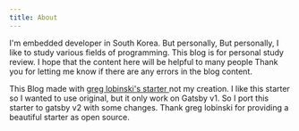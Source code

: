 ```yaml
---
title: About
---
```


I'm embedded developer in South Korea. But personally, But personally, I like to study various fields of programming. This blog is for personal study review. I hope that the content here will be helpful to many people Thank you for letting me know if there are any errors in the blog content.

This Blog made with <a href="https://github.com/greglobinski/gatsby-starter-personal-blog">
greg lobinski's starter </a> not my creation. I like this starter so I wanted to use original, but it only work on Gatsby v1. So I port this starter to gatsby v2 with some changes. Thank greg
lobinski for providing a beautiful starter as open source.
